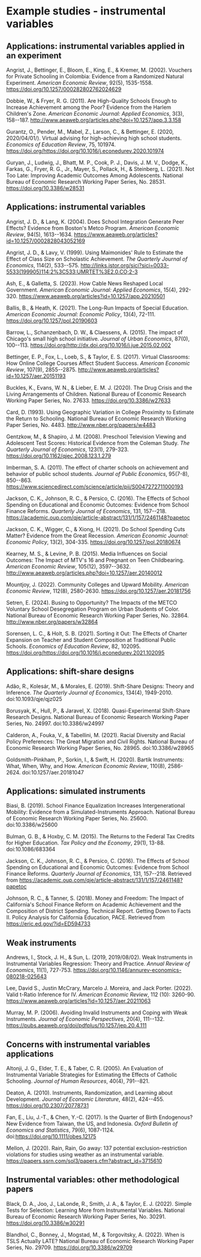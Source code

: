 # Example studies - instrumental variables

## Applications: instrumental variables applied in an experiment

Angrist, J., Bettinger, E., Bloom, E., King, E., & Kremer, M. (2002). Vouchers for Private Schooling in Colombia: Evidence from a Randomized Natural Experiment. *American Economic Review*, 92(5), 1535-1558. https://doi.org/10.1257/000282802762024629 

Dobbie, W., & Fryer, R. G. (2011). Are High-Quality Schools Enough to Increase Achievement among the Poor? Evidence from the Harlem Children's Zone. *American Economic Journal: Applied Economics*, 3(3), 158--187. http://www.aeaweb.org/articles.php?doi=10.1257/app.3.3.158 

Gurantz, O., Pender, M., Mabel, Z., Larson, C., & Bettinger, E. (2020, 2020/04/01/). Virtual advising for high-achieving high school students. *Economics of Education Review*, 75, 101974. https://doi.org/https://doi.org/10.1016/j.econedurev.2020.101974 

Guryan, J., Ludwig, J., Bhatt, M. P., Cook, P. J., Davis, J. M. V., Dodge, K., Farkas, G., Fryer, R. G., Jr., Mayer, S., Pollack, H., & Steinberg, L. (2021). Not Too Late: Improving Academic Outcomes Among Adolescents. National Bureau of Economic Research Working Paper Series, No. 28531. https://doi.org/10.3386/w28531 

## Applications: instrumental variables

Angrist, J. D., & Lang, K. (2004). Does School Integration Generate Peer Effects? Evidence from Boston's Metco Program. *American Economic Review*, 94(5), 1613--1634. https://www.aeaweb.org/articles?id=10.1257/0002828043052169 

Angrist, J. D., & Lavy, V. (1999). Using Maimonides' Rule to Estimate the Effect of Class Size on Scholastic Achievement. *The Quarterly Journal of Economics*, 114(2), 533--575. http://links.jstor.org/sici?sici=0033-5533(199905)114:2%3C533:UMRTET%3E2.0.CO;2-3 

Ash, E., & Galletta, S. (2023). How Cable News Reshaped Local Government. *American Economic Journal: Applied Economics*, 15(4), 292-320. https://www.aeaweb.org/articles?id=10.1257/app.20210501

Ballis, B., & Heath, K. (2021). The Long-Run Impacts of Special Education. *American Economic Journal: Economic Policy*, 13(4), 72-111. https://doi.org/10.1257/pol.20190603

Barrow, L., Schanzenbach, D. W., & Claessens, A. (2015). The impact of Chicago's small high school initiative. *Journal of Urban Economics*, 87(0), 100--113. https://doi.org/http://dx.doi.org/10.1016/j.jue.2015.02.002 

Bettinger, E. P., Fox, L., Loeb, S., & Taylor, E. S. (2017). Virtual Classrooms: How Online College Courses Affect Student Success. *American Economic Review*, 107(9), 2855--2875. http://www.aeaweb.org/articles?id=10.1257/aer.20151193 

Buckles, K., Evans, W. N., & Lieber, E. M. J. (2020). The Drug Crisis and the Living Arrangements of Children. National Bureau of Economic Research Working Paper Series, No. 27633. https://doi.org/10.3386/w27633 

Card, D. (1993). Using Geographic Variation in College Proximity to Estimate the Return to Schooling. National Bureau of Economic Research Working Paper Series, No. 4483. http://www.nber.org/papers/w4483 

Gentzkow, M., & Shapiro, J. M. (2008). Preschool Television Viewing and Adolescent Test Scores: Historical Evidence from the Coleman Study. *The Quarterly Journal of Economics*, 123(1), 279-323. https://doi.org/10.1162/qjec.2008.123.1.279 

Imberman, S. A. (2011). The effect of charter schools on achievement and behavior of public school students. *Journal of Public Economics*, 95(7-8), 850--863. https://www.sciencedirect.com/science/article/pii/S0047272711000193 

Jackson, C. K., Johnson, R. C., & Persico, C. (2016). The Effects of School Spending on Educational and Economic Outcomes: Evidence from School Finance Reforms. *Quarterly Journal of Economics*, 131, 157--218. https://academic.oup.com/qje/article-abstract/131/1/157/2461148?papetoc 

Jackson, C. K., Wigger, C., & Xiong, H. (2021). Do School Spending Cuts Matter? Evidence from the Great Recession. *American Economic Journal: Economic Policy*, 13(2), 304-335. https://doi.org/10.1257/pol.20180674 

Kearney, M. S., & Levine, P. B. (2015). Media Influences on Social Outcomes: The Impact of MTV's 16 and Pregnant on Teen Childbearing. *American Economic Review*, 105(12), 3597--3632. http://www.aeaweb.org/articles.php?doi=10.1257/aer.20140012 

Mountjoy, J. (2022). Community Colleges and Upward Mobility. *American Economic Review*, 112(8), 2580-2630. https://doi.org/10.1257/aer.20181756  

Setren, E. (2024). Busing to Opportunity? The Impacts of the METCO Voluntary School Desegregation Program on Urban Students of Color. National Bureau of Economic Research Working Paper Series, No. 32864. http://www.nber.org/papers/w32864

Sorensen, L. C., & Holt, S. B. (2021). Sorting it Out: The Effects of Charter Expansion on Teacher and Student Composition at Traditional Public Schools. *Economics of Education Review*, 82, 102095. https://doi.org/https://doi.org/10.1016/j.econedurev.2021.102095 

## Applications: shift-share designs

Adão, R., Kolesár, M., & Morales, E. (2019). Shift-Share Designs: Theory and Inference. *The Quarterly Journal of Economics*, 134(4), 1949-2010. doi:10.1093/qje/qjz025

Borusyak, K., Hull, P., & Jaravel, X. (2018). Quasi-Experimental Shift-Share Research Designs. National Bureau of Economic Research Working Paper Series, No. 24997. doi:10.3386/w24997

Calderon, A., Fouka, V., & Tabellini, M. (2021). Racial Diversity and Racial Policy Preferences: The Great Migration and Civil Rights. National Bureau of Economic Research Working Paper Series, No. 28965. doi:10.3386/w28965

Goldsmith-Pinkham, P., Sorkin, I., & Swift, H. (2020). Bartik Instruments: What, When, Why, and How. *American Economic Review*, 110(8), 2586-2624. doi:10.1257/aer.20181047

## Applications: simulated instruments

Biasi, B. (2019). School Finance Equalization Increases Intergenerational Mobility: Evidence from a Simulated-Instruments Approach. National Bureau of Economic Research Working Paper Series, No. 25600. doi:10.3386/w25600

Bulman, G. B., & Hoxby, C. M. (2015). The Returns to the Federal Tax Credits for Higher Education. *Tax Policy and the Economy*, 29(1), 13-88. doi:10.1086/683364

Jackson, C. K., Johnson, R. C., & Persico, C. (2016). The Effects of School Spending on Educational and Economic Outcomes: Evidence from School Finance Reforms. *Quarterly Journal of Economics*, 131, 157--218. Retrieved from https://academic.oup.com/qje/article-abstract/131/1/157/2461148?papetoc

Johnson, R. C., & Tanner, S. (2018). Money and Freedom: The Impact of California's School Finance Reform on Academic Achievement and the Composition of District Spending. Technical Report. Getting Down to Facts II. Policy Analysis for California Education, PACE.  Retrieved from https://eric.ed.gov/?id=ED594733

## Weak instruments

Andrews, I., Stock, J. H., & Sun, L. (2019, 2019/08/02). Weak Instruments in Instrumental Variables Regression: Theory and Practice. *Annual Review of Economics*, 11(1), 727-753. https://doi.org/10.1146/annurev-economics-080218-025643 

Lee, David S., Justin McCrary, Marcelo J. Moreira, and Jack Porter. (2022). Valid t-Ratio Inference for IV. *American Economic Review*, 112 (10): 3260-90. https://www.aeaweb.org/articles?id=10.1257/aer.20211063

Murray, M. P. (2006). Avoiding Invalid Instruments and Coping with Weak Instruments. *Journal of Economic Perspectives*, 20(4), 111--132. https://pubs.aeaweb.org/doi/pdfplus/10.1257/jep.20.4.111 

## Concerns with instrumental variables applications

Altonji, J. G., Elder, T. E., & Taber, C. R. (2005). An Evaluation of Instrumental Variable Strategies for Estimating the Effects of Catholic Schooling. *Journal of Human Resources*, 40(4), 791--821. 

Deaton, A. (2010). Instruments, Randomization, and Learning about Development. *Journal of Economic Literature*, 48(2), 424--455. https://doi.org/10.2307/20778731 

Fan, E., Liu, J.-T., & Chen, Y.-C. (2017). Is the Quarter of Birth Endogenous? New Evidence from Taiwan, the US, and Indonesia. *Oxford Bulletin of Economics and Statistics*, 79(6), 1087-1124. doi:https://doi.org/10.1111/obes.12175

Mellon, J. (2020). Rain, Rain, Go away: 137 potential exclusion-restriction violations for studies using weather as an instrumental variable. https://papers.ssrn.com/sol3/papers.cfm?abstract_id=3715610

## Instrumental variables: other methodological papers

Black, D. A., Joo, J., LaLonde, R., Smith, J. A., & Taylor, E. J. (2022). Simple Tests for Selection: Learning More from Instrumental Variables. National Bureau of Economic Research Working Paper Series, No. 30291. https://doi.org/10.3386/w30291 

Blandhol, C., Bonney, J., Mogstad, M., & Torgovitsky, A. (2022). When is TSLS Actually LATE? National Bureau of Economic Research Working Paper Series, No. 29709. https://doi.org/10.3386/w29709 




